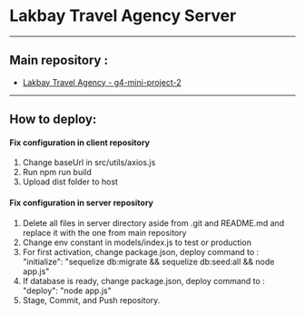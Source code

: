 # Lakbay Travel Agency Server

---

## Main repository :

- [Lakbay Travel Agency - g4-mini-project-2](https://github.com/quendp/g4-mini-project-2)

---

## How to deploy:

#### Fix configuration in client repository

1. Change baseUrl in src/utils/axios.js
2. Run npm run build
3. Upload dist folder to host

#### Fix configuration in server repository

1. Delete all files in server directory aside from .git and README.md and replace it with the one from main repository
2. Change env constant in models/index.js to test or production
3. For first activation, change package.json, deploy command to : "initialize": "sequelize db:migrate && sequelize db:seed:all && node app.js"
4. If database is ready, change package.json, deploy command to : "deploy": "node app.js"
5. Stage, Commit, and Push repository.
